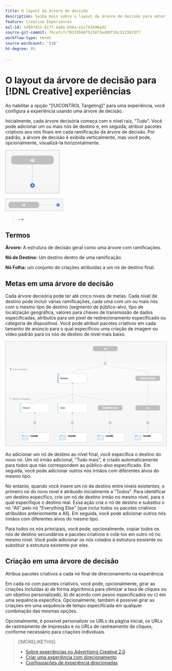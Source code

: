 ```yaml
---
title: O layout da árvore de decisão
description: Saiba mais sobre o layout da árvore de decisão para obter experiências com direcionamento.
feature: Creative Experiences
exl-id: 1d997422-8177-4a6b-b56a-e1c742b96ad2
source-git-commit: 7bcafc7c70333bb6f523873ed08f2bc5123823f7
workflow-type: tm+mt
source-wordcount: '518'
ht-degree: 0%

---
```


# O layout da árvore de decisão para [!DNL Creative] experiências

Ao habilitar a opção &quot;[!UICONTROL Targeting]&quot; para uma experiência, você configura a experiência usando uma árvore de decisão.

Inicialmente, cada árvore decisória começa com o nível raiz, &quot;Tudo&quot;. Você pode adicionar um ou mais nós de destino e, em seguida, atribuir pacotes criativos aos nós finais em cada ramificação da árvore de decisão. Por padrão, a árvore de decisão é exibida verticalmente, mas você pode, opcionalmente, visualizá-la horizontalmente.

![Exemplo de uma árvore de decisão vertical sem destinos](/help/creative/assets/experience-decision-tree-no-targets.png "Exemplo de uma árvore de decisão vertical sem destinos")

![Exemplo de uma árvore de decisão horizontal sem destinos](/help/creative/assets/experience-decision-tree-no-targets-horizontal.png "Exemplo de uma árvore de decisão horizontal sem destinos")

<!--
>[!NOTE]
>
>You can optionally assign creative bundles to the root level, without targets. However, the [XXXX workflow](experience-create-no-targeting.md) XXXXX is better XXX.<!-- Explain the diff and why to choose the other option. -->
>-->

## Termos

**Árvore:** A estrutura de decisão geral como uma árvore com ramificações.

**Nó de Destino:** Um destino dentro de uma ramificação.

**Nó Folha:** um conjunto de criações atribuídas a um nó de destino final.

## Metas em uma árvore de decisão

Cada árvore decisória pode ter até cinco níveis de metas. Cada nível de destino pode incluir várias ramificações, cada uma com um ou mais nós com o mesmo tipo de destino (segmento de público-alvo, tipo de localização geográfica, valores para chaves de transmissão de dados especificadas, atributos para um pixel de redirecionamento especificado ou categoria de dispositivo). Você pode atribuir pacotes criativos em cada tamanho de anúncio para o qual especificou uma criação de imagem ou vídeo padrão para os nós de destino de nível mais baixo.

![Exemplo de uma árvore de decisão com destinos](/help/creative/assets/experience-decision-tree.png "Exemplo de uma árvore de decisão com destinos")

Ao adicionar um nó de destino ao nível final, você especifica o destino do novo nó. Um nó irmão adicional, &quot;Tudo mais&quot;, é criado automaticamente para todos que não correspondem ao público-alvo especificado. Em seguida, você pode adicionar outros nós irmãos com diferentes alvos do mesmo tipo.

No entanto, quando você insere um nó de destino entre níveis existentes, o primeiro nó do novo nível é atribuído inicialmente a &quot;Todos&quot;. Para identificar um destino específico, crie um nó de destino irmão no mesmo nível, para o qual especifique o destino real. Essa ação cria o nó de destino e substitui o nó &quot;All&quot; pelo nó &quot;Everything Else&quot; (que inclui todos os pacotes criativos atribuídos anteriormente a All). Em seguida, você pode adicionar outros nós irmãos com diferentes alvos do mesmo tipo.

Para todos os nós principais, você pode, opcionalmente, copiar todos os nós de destino secundários e pacotes criativos e colá-los em outro nó no mesmo nível. Você pode adicionar os nós colados à estrutura existente ou substituir a estrutura existente por eles.

## Criação em uma árvore de decisão

Atribua pacotes criativos a cada nó final de direcionamento na experiência.

Em cada nó com pacotes criativos, você pode, opcionalmente, girar as criações incluídas a) de forma algorítmica para otimizar a taxa de cliques ou um objetivo personalizado, b) de acordo com pesos especificados ou c) em uma sequência específica. Opcionalmente, também é possível girar as criações em uma sequência de tempo especificada em qualquer combinação das mesmas opções.

Opcionalmente, é possível personalizar os URLs da página inicial, os URLs de rastreamento de impressão e os URLs de rastreamento de cliques, conforme necessário para criações individuais. <!-- Not in the UI as of 1/31: For flexible HTML5 creatives, you can customize any of the flexible attributes. -->

>[!MORELIKETHIS]
>
>* [Sobre experiências no Advertising Creative 2.0](experience-about.md)
>* [Criar uma experiência com direcionamento](/help/creative/experiences/experience-create-targeting.md)
>* [Configurações de experiência direcionadas](/help/creative/experiences/experience-settings-targeting.md)

